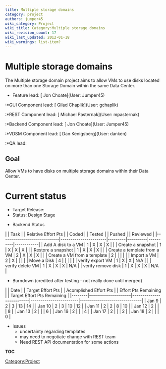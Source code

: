 ```yaml
---
title: Multiple storage domains
category: project
authors: jumper45
wiki_category: Project
wiki_title: Category:Multiple storage domains
wiki_revision_count: 17
wiki_last_updated: 2012-01-18
wiki_warnings: list-item?
---
```


# Multiple storage domains

The Multiple storage domain project aims to allow VMs to use disks located on more than one Storage Domain within the same Data Center.

*   Feature lead: [ Jon Choate](User: Jumper45)

:\*GUI Component lead: [ Gilad Chaplik](User: gchaplik)

:\*REST Component lead: [ Michael Pasternak](User: mpasternak)

:\*Backend Component lead: [ Jon Choate](User: Jumper45)

:\*VDSM Component lead: [ Dan Kenigsberg](User: danken)

:\*QA lead:

## Goal

Allow VMs to have disks on multiple storage domains within their Data Center.

# Current status

*   Target Release:
*   Status: Design Stage

<!-- -->

*   Backend Status

| | Task                      | | Relative Effort Pts | | Coded | | Tested | | Pushed | | Reviewed |
|-----------------------------|-----------------------|---------|----------|----------|------------|
| Add A disk to a VM          | 1                     | X       | X        | X        |            |
| Create a snapshot           | 1                     | X       | X        | X        |            |
| Restore a snapshot          | 1                     | X       | X        | X        |            |
| Create a template from a VM | 2                     | X       | X        | X        |            |
| Create a VM from a template | 2                     |         |          |          |            |
| Import a VM                 | 2                     | X       |          |          |            |
| Move a Disk                 | 4                     |         |          |          |            |
| verify export VM            | 1                     | X       | X        | N/A      |            |
| verify delete VM            | 1                     | X       | X        | X        | N/A        |
| verify remove disk          | 1                     | X       | X        | X        | N/A        |

*   Burndown (credited after testing - not really done until merged)

| | Date | | Target Effort Pts | | Acomplished Effort Pts | | Effort Pts Remaining | | Target Effort Pts Remaining |
|--------|---------------------|--------------------------|------------------------|-------------------------------|
| Jan 9  | 2                   | 3                        | 13                     | 14                            |
| Jan 10 | 2                   | 3                        | 10                     | 12                            |
| Jan 11 | 2                   | 2                        | 8                      | 10                            |
| Jan 12 | 2                   |                          |                        | 8                             |
| Jan 13 | 2                   |                          |                        | 6                             |
| Jan 16 | 2                   |                          |                        | 4                             |
| Jan 17 | 2                   |                          |                        | 2                             |
| Jan 18 | 2                   |                          |                        | 0                             |

*   Issues
    -   uncertainty regarding templates
    -   may need to negotiate change with REST team
    -   Need REST API documentation for some actions

__TOC__

<Category:Project>
